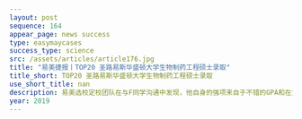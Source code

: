 ```yaml
---
layout: post
sequence: 164
appear_page: news success
type: easymaycases
success_type: science
src: /assets/articles/article176.jpg
title: "易美捷报丨TOP20 圣路易斯华盛顿大学生物制药工程硕士录取"
title_short: TOP20 圣路易斯华盛顿大学生物制药工程硕士录取
use_short_title: nan
description: 易美选校定校团队在与F同学沟通中发现，他自身的强项来自于不错的GPA和在父母单位实习的经验。但英语基础不错的F同学却在初次迎战GRE考试时遭遇了滑铁卢，仅取得305分。易美GRE名师团队在分析F同学以往丢分重灾区的基础上，以历年考题为核心，从阅读、填空、写作、数学方面进行全面、系统的知识点讲解，细心讲解做题方法及应试技巧，集中突破学员在Verbal部分的瓶颈。在短短一个月一对一训练后，F同学快速提分至320+，拿到了名校申请的敲门砖。
year: 2019
---
```


